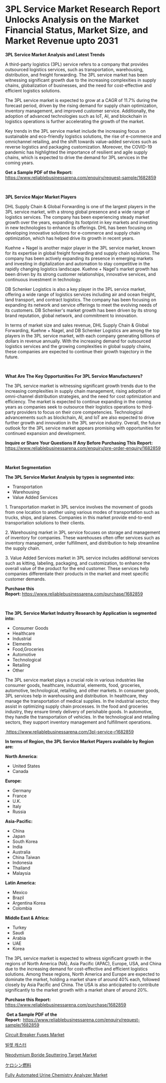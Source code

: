 <p><h1>3PL Service Market Research Report Unlocks Analysis on the Market Financial Status, Market Size, and Market Revenue upto 2031</h1></p><p><strong>3PL Service Market Analysis and Latest Trends</strong></p>
<p><p>A third-party logistics (3PL) service refers to a company that provides outsourced logistics services, such as transportation, warehousing, distribution, and freight forwarding. The 3PL service market has been witnessing significant growth due to the increasing complexities in supply chains, globalization of businesses, and the need for cost-effective and efficient logistics solutions.</p><p>The 3PL service market is expected to grow at a CAGR of 11.7% during the forecast period, driven by the rising demand for supply chain optimization, inventory management, and improved customer service. Additionally, the adoption of advanced technologies such as IoT, AI, and blockchain in logistics operations is further accelerating the growth of the market.</p><p>Key trends in the 3PL service market include the increasing focus on sustainable and eco-friendly logistics solutions, the rise of e-commerce and omnichannel retailing, and the shift towards value-added services such as reverse logistics and packaging customization. Moreover, the COVID-19 pandemic has highlighted the importance of resilient and agile supply chains, which is expected to drive the demand for 3PL services in the coming years.</p></p>
<p><strong>Get a Sample PDF of the Report:&nbsp;</strong> <a href="https://www.reliablebusinessarena.com/enquiry/request-sample/1682859">https://www.reliablebusinessarena.com/enquiry/request-sample/1682859</a></p>
<p>&nbsp;</p>
<p><strong>3PL Service Major Market Players</strong></p>
<p><p>DHL Supply Chain & Global Forwarding is one of the largest players in the 3PL service market, with a strong global presence and a wide range of logistics services. The company has been experiencing steady market growth over the years, expanding its footprint in key markets and investing in new technologies to enhance its offerings. DHL has been focusing on developing innovative solutions for e-commerce and supply chain optimization, which has helped drive its growth in recent years.</p><p>Kuehne + Nagel is another major player in the 3PL service market, known for its expertise in global freight forwarding and supply chain solutions. The company has been actively expanding its presence in emerging markets and investing in digitalization and automation to stay competitive in the rapidly changing logistics landscape. Kuehne + Nagel's market growth has been driven by its strong customer relationships, innovative services, and continuous investment in technology.</p><p>DB Schenker Logistics is also a key player in the 3PL service market, offering a wide range of logistics services including air and ocean freight, land transport, and contract logistics. The company has been focusing on expanding its network and service offerings to meet the evolving needs of its customers. DB Schenker's market growth has been driven by its strong brand reputation, global network, and commitment to innovation.</p><p>In terms of market size and sales revenue, DHL Supply Chain & Global Forwarding, Kuehne + Nagel, and DB Schenker Logistics are among the top players in the 3PL service market, with each company generating billions of dollars in revenue annually. With the increasing demand for outsourced logistics services and the growing complexities in global supply chains, these companies are expected to continue their growth trajectory in the future.</p></p>
<p>&nbsp;</p>
<p><strong>What Are The Key Opportunities For 3PL Service Manufacturers?</strong></p>
<p><p>The 3PL service market is witnessing significant growth trends due to the increasing complexities in supply chain management, rising adoption of omni-channel distribution strategies, and the need for cost optimization and efficiency. The market is expected to continue expanding in the coming years as companies seek to outsource their logistics operations to third-party providers to focus on their core competencies. Technological advancements such as blockchain, AI, and IoT are also expected to drive further growth and innovation in the 3PL service industry. Overall, the future outlook for the 3PL service market appears promising with opportunities for continued expansion and development.</p></p>
<p><strong>Inquire or Share Your Questions If Any Before Purchasing This Report:</strong> <a href="https://www.reliablebusinessarena.com/enquiry/pre-order-enquiry/1682859">https://www.reliablebusinessarena.com/enquiry/pre-order-enquiry/1682859</a></p>
<p>&nbsp;</p>
<p><strong>Market Segmentation</strong></p>
<p><strong>The 3PL Service Market Analysis by types is segmented into:</strong></p>
<p><ul><li>Transportation</li><li>Warehousing</li><li>Value Added Services</li></ul></p>
<p><p>1. Transportation market in 3PL service involves the movement of goods from one location to another using various modes of transportation such as trucks, ships, and planes. Companies in this market provide end-to-end transportation solutions to their clients.</p><p>2. Warehousing market in 3PL service focuses on storage and management of inventory for companies. These warehouses often offer services such as inventory management, order fulfillment, and distribution to help streamline the supply chain.</p><p>3. Value Added Services market in 3PL service includes additional services such as kitting, labeling, packaging, and customization, to enhance the overall value of the product for the end customer. These services help companies differentiate their products in the market and meet specific customer demands.</p></p>
<p><strong>Purchase this Report:&nbsp;</strong><a href="https://www.reliablebusinessarena.com/purchase/1682859">https://www.reliablebusinessarena.com/purchase/1682859</a></p>
<p>&nbsp;</p>
<p><strong>The 3PL Service Market Industry Research by Application is segmented into:</strong></p>
<p><ul><li>Consumer Goods</li><li>Healthcare</li><li>Industrial</li><li>Elements</li><li>Food,Groceries</li><li>Automotive</li><li>Technological</li><li>Retailing</li><li>Other</li></ul></p>
<p><p>The 3PL service market plays a crucial role in various industries like consumer goods, healthcare, industrial, elements, food, groceries, automotive, technological, retailing, and other markets. In consumer goods, 3PL services help in warehousing and distribution. In healthcare, they manage the transportation of medical supplies. In the industrial sector, they assist in optimizing supply chain processes. In the food and groceries industry, they ensure timely delivery of perishable goods. In automotive, they handle the transportation of vehicles. In the technological and retailing sectors, they support inventory management and fulfillment operations.</p></p>
<p><a href="https://www.reliablebusinessarena.com/3pl-service-r1682859">&nbsp;https://www.reliablebusinessarena.com/3pl-service-r1682859</a></p>
<p><strong>In terms of Region, the 3PL Service Market Players available by Region are:</strong></p>
<p>
    <p> <strong> North America: </strong>
        <ul>
            <li>United States</li>
            <li>Canada</li>
        </ul>
        </p> 
    <p> <strong> Europe: </strong>
        <ul>
            <li>Germany</li>
            <li>France</li>
            <li>U.K.</li>
            <li>Italy</li>
            <li>Russia</li>
        </ul>
        </p> 
    <p> <strong> Asia-Pacific: </strong>
        <ul>
            <li>China</li>
            <li>Japan</li>
            <li>South Korea</li>
            <li>India</li>
            <li>Australia</li>
            <li>China Taiwan</li>
            <li>Indonesia</li>
            <li>Thailand</li>
            <li>Malaysia</li>
        </ul>
        </p> 
    <p> <strong> Latin America: </strong>
        <ul>
            <li>Mexico</li>
            <li>Brazil</li>
            <li>Argentina Korea</li>
            <li>Colombia</li>
        </ul>
        </p> 
    <p> <strong> Middle East & Africa: </strong>
        <ul>
            <li>Turkey</li>
            <li>Saudi</li>
            <li>Arabia</li>
            <li>UAE</li>
            <li>Korea</li>
        </ul>
    </p>
    </p>
<p><p>The 3PL service market is expected to witness significant growth in the regions of North America (NA), Asia Pacific (APAC), Europe, USA, and China due to the increasing demand for cost-effective and efficient logistics solutions. Among these regions, North America and Europe are expected to dominate the market, holding a market share of around 40% each, followed closely by Asia Pacific and China. The USA is also anticipated to contribute significantly to the market growth with a market share of around 20%.</p></p>
<p><strong>Purchase this Report: </strong><a href="https://www.reliablebusinessarena.com/purchase/1682859">https://www.reliablebusinessarena.com/purchase/1682859</a></p>
<p>&nbsp;<strong>Get a Sample PDF of the Report:&nbsp;&nbsp;</strong><a href="https://www.reliablebusinessarena.com/enquiry/request-sample/1682859">https://www.reliablebusinessarena.com/enquiry/request-sample/1682859</a></p>
<p><strong></strong></p>
<p><p><a href="https://medium.com/@sura.dutkadut/circuit-breaker-fuses-market-size-share-trends-analysis-report-by-product-circuit-a738201b3f5e">Circuit Breaker Fuses Market</a></p><p><a href="https://github.com/vdhdwjyp90142/Market-Research-Report-List-3/blob/main/47858293906.md">빌렛 캐스터</a></p><p><a href="https://issuu.com/reportprime-2/docs/neodymium-boride-sputtering-target-market-size-203">Neodymium Boride Sputtering Target Market</a></p><p><a href="https://github.com/sghwr779811674/Market-Research-Report-List-3/blob/main/2732482371.md">ケロシン燃料</a></p><p><a href="https://medium.com/@cpierre31945/fully-automated-urine-chemistry-analyzer-industry-analysis-report-its-market-size-growing-with-a-e9e467f6c7f7">Fully Automated Urine Chemistry Analyzer Market</a></p></p>